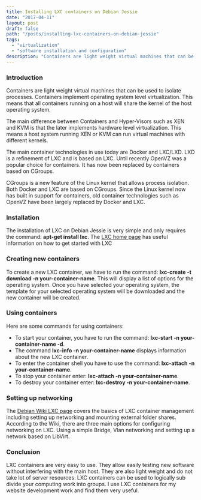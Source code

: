 ```yaml
---
title: Installing LXC containers on Debian Jessie
date: "2017-04-11"
layout: post
draft: false
path: "/posts/installing-lxc-containers-on-debian-jessie"
tags:
  - "virtualization"
  - "software installation and configuration"
description: "Containers are light weight virtual machines that can be used to isolate processes. Containers implement operating system level virtualization. This means that all containers running on a host will share the kernel of the host operating system."
---
```


### Introduction
Containers are light weight virtual machines that can be used to isolate processes. Containers implement operating system level virtualization. This means that all containers running on a host will share the kernel of the host operating system.

The main difference between Containers and Hyper-Visors such as XEN and KVM is that the later implements hardware level virtualization. This means a host system running XEN or KVM can run virtual machines with different kernels.

The main container technologies in use today are Docker and LXC/LXD. LXD is a refinement of LXC and is based on LXC. Until recently OpenVZ was a popular choice for containers. It has now been replaced by containers based on CGroups.

CGroups is a new feature of the Linux kernel that allows process isolation. Both Docker and LXC are based on CGroups. Since the Linux kernel now has built in support for containers, old container technologies such as OpenVZ have been largely replaced by Docker and LXC.

### Installation
The installation of LXC on Debian Jessie is very simple and only requires the command: **apt-get install lxc**. The [LXC home page](https://linuxcontainers.org/lxc/getting-started/) has useful information on how to get started with LXC

### Creating new containers
To create a new LXC container, we have to run the command: **lxc-create -t download -n your-container-name**. This will display a list of options for the operating system. Once you have selected your operating system, the template for your selected operating system will be downloaded and the new container will be created.

### Using containers
Here are some commands for using containers:

* To start your container, you have to run the command: **lxc-start -n your-container-name -d**.
* The command **lxc-info -n your-container-name** displays information about the new LXC container.
* To enter the container shell you have to use the command: **lxc-attach -n your-container-name**.
* To stop your container enter: **lxc-attach -n your-container-name**.
* To destroy your container enter: **lxc-destroy -n your-container-name**.


### Setting up networking
The [Debian Wiki LXC page](https://wiki.debian.org/LXC) covers the basics of LXC container management including setting up networking and mounting external folder shares. According to the Wiki, there are three main options for configuring networking on LXC. Using a simple Bridge, Vlan networking and setting up a network based on LibVirt.

### Conclusion
LXC containers are very easy to use. They allow easily testing new software without interfering with the main host. They are also light weight and do not take lot of server resources. LXC containers can be used to logically sub divide your computing work into groups. I use LXC containers for my website development work and find them very useful.
